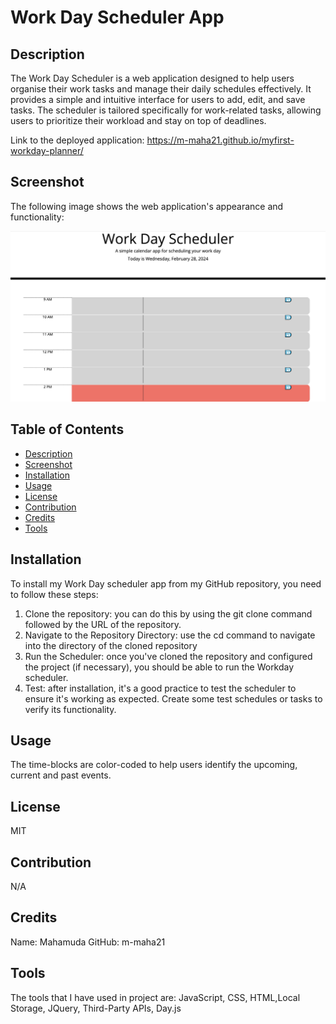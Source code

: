 # Work Day Scheduler App

## Description

The Work Day Scheduler is a web application designed to help users organise their work tasks and manage their daily schedules effectively. It provides a simple and intuitive interface for users to add, edit, and save tasks. The scheduler is tailored specifically for work-related tasks, allowing users to prioritize their workload and stay on top of deadlines.

Link to the deployed application: https://m-maha21.github.io/myfirst-workday-planner/ 

## Screenshot 
The following image shows the web application's appearance and functionality:

![alt text](images/screenshot.jpeg)
    
## Table of Contents 

- [Description](#description)
- [Screenshot](#screenshot)
- [Installation](#installation)
- [Usage](#usage)
- [License](#license)
- [Contribution](#contribution)
- [Credits](#credits)
- [Tools](#tools)

## Installation

To install my Work Day scheduler app from my GitHub repository, you need to follow these steps:
1. Clone the repository: you can do this by using the git clone command followed by the URL of the repository.
2. Navigate to the Repository Directory: use the cd command to navigate into the directory of the cloned repository
3. Run the Scheduler: once you've cloned the repository and configured the project (if necessary), you should be able to run the Workday scheduler.
4. Test: after installation, it's a good practice to test the scheduler to ensure it's working as expected. Create some test schedules or tasks to verify its functionality.

## Usage

The time-blocks are color-coded to help users identify the upcoming, current and past events.

## License
MIT

## Contribution

N/A

## Credits

Name: Mahamuda
GitHub: m-maha21

## Tools

The tools that I have used in project are: JavaScript, CSS, HTML,Local Storage, JQuery, Third-Party APIs, Day.js


